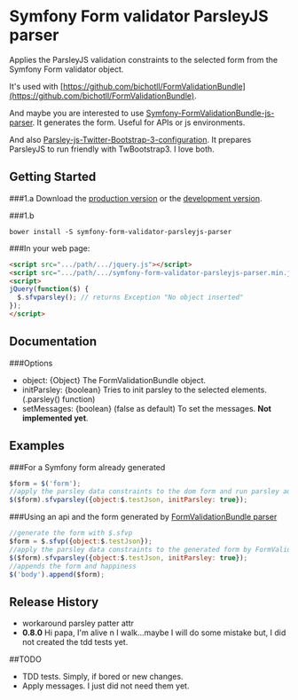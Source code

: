 # Symfony Form validator ParsleyJS parser

Applies the ParsleyJS validation constraints to the selected form from the Symfony Form validator object.

It's used with [https://github.com/bichotll/FormValidationBundle](https://github.com/bichotll/FormValidationBundle).

And maybe you are interested to use [Symfony-FormValidationBundle-js-parser](https://github.com/bichotll/Symfony-FormValidationBundle-js-parser). It generates the form. Useful for APIs or js environments.

And also [Parsley-js-Twitter-Bootstrap-3-configuration](https://github.com/bichotll/Parsley-js-Twitter-Bootstrap-3-configuration). It prepares ParsleyJS to run friendly with TwBootstrap3. I love both.


## Getting Started

###1.a Download the [production version][min] or the [development version][max].

[min]: https://raw.githubusercontent.com/bichotll/Symfony-FormValidationBundle-ParsleyJS-parser/master/dist/jquery.symfony-form-validator-parsleyjs-parser.js
[max]: https://raw.githubusercontent.com/bichotll/Symfony-FormValidationBundle-ParsleyJS-parser/master/dist/jquery.symfony-form-validator-parsleyjs-parser.min.js

###1.b

```shell
bower install -S symfony-form-validator-parsleyjs-parser
```

###In your web page:

```html
<script src=".../path/.../jquery.js"></script>
<script src=".../path/.../symfony-form-validator-parsleyjs-parser.min.js"></script>
<script>
jQuery(function($) {
  $.sfvparsley(); // returns Exception "No object inserted"
});
</script>
```


## Documentation

###Options

- object: {Object} The FormValidationBundle object.
- initParsley: {boolean} Tries to init parsley to the selected elements. (.parsley() function)
- setMessages: {boolean} (false as default) To set the messages. **Not implemented yet**.


## Examples

###For a Symfony form already generated
```js
$form = $('form');
//apply the parsley data constraints to the dom form and run parsley automatically
$($form).sfvparsley({object:$.testJson, initParsley: true});
```

###Using an api and the form generated by [FormValidationBundle parser](https://github.com/bichotll/Symfony-FormValidationBundle-js-parser)

```js
//generate the form with $.sfvp
$form = $.sfvp({object:$.testJson});
//apply the parsley data constraints to the generated form by FormValidationBundle parser and run parsley automatically
$($form).sfvparsley({object:$.testJson, initParsley: true});
//appends the form and happiness
$('body').append($form);
```


## Release History
 - workaround parsley patter attr
 - **0.8.0** Hi papa, I'm alive n I walk...maybe I will do some mistake but, I did not created the tdd tests yet.


##TODO
- TDD tests. Simply, if bored or new changes.
- Apply messages. I just did not need them yet.
